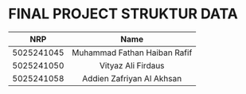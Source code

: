 # FINAL PROJECT STRUKTUR DATA
|    NRP     |      Name      |
| :--------: | :------------: |
| 5025241045 | Muhammad Fathan Haiban Rafif |
| 5025241050 | Vityaz Ali Firdaus |
| 5025241058 | Addien Zafriyan Al Akhsan |
